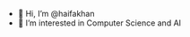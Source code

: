 - 👋 Hi, I’m @haifakhan
- 👀 I’m interested in Computer Science and AI
<!---
haifakhan/haifakhan is a ✨ special ✨ repository because its `README.md` (this file) appears on your GitHub profile.
You can click the Preview link to take a look at your changes.
--->
